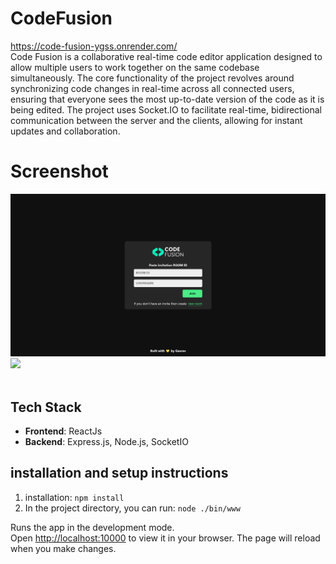 # CodeFusion

<a class="text-xl text-center" href="https://code-fusion-ygss.onrender.com/">
    https://code-fusion-ygss.onrender.com/
</a>

<br>
Code Fusion is a collaborative real-time code editor application designed to allow multiple users to work together on the same codebase simultaneously. The core functionality of the project revolves around synchronizing code changes in real-time across all connected users, ensuring that everyone sees the most up-to-date version of the code as it is being edited. The project uses Socket.IO to facilitate real-time, bidirectional communication between the server and the clients, allowing for instant updates and collaboration.

# Screenshot
<div style="flex w-full justify-center items-center ">
  <img src="https://github.com/Gauravyadav2805/Code-Fusion/blob/main/public/code-fusion ss1.png"> </div>
  <img src="https://github.com/Gauravyadav2805/PicBlend/blob/main/public/images/code-fusion ss2.png"> </div>
<br>
<br>


## Tech Stack

- **Frontend**: ReactJs
- **Backend**: Express.js, Node.js, SocketIO

## installation and setup instructions
1. installation: `npm install`
2. In the project directory, you can run: `node ./bin/www`

Runs the app in the development mode.\
Open [http://localhost:10000](http://localhost:1000) to view it in your browser.
The page will reload when you make changes.